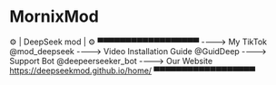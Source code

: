 # MornixMod
⚙️ | DeepSeek mod | ⚙️
▀▀▀▀▀▀▀▀▀▀▀▀▀▀▀▀▀▀
----> My TikTok 
@mod_deepseek
----> Video Installation Guide 
@GuidDeep
----> Support Bot 
@deepeerseeker_bot
----> Our Website
https://deepseekmod.github.io/home/
▀▀▀▀▀▀▀▀▀▀▀▀▀▀▀▀▀▀
